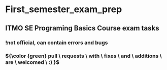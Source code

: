 # First_semester_exam_prep
## ITMO SE Programing Basics Course exam tasks
### !not official, can contain errors and bugs
### ${\color {green} pull \ requests \ with \ fixes \ and \ additions \ are \ welcomed \ :) }$
